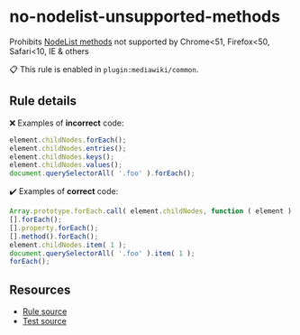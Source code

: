 [//]: # (This file is generated by eslint-docgen. Do not edit it directly.)

# no-nodelist-unsupported-methods

Prohibits [NodeList methods](https://developer.mozilla.org/en-US/docs/Web/API/NodeList#browser_compatibility) not supported by Chrome<51, Firefox<50, Safari<10, IE & others

📋 This rule is enabled in `plugin:mediawiki/common`.

## Rule details

❌ Examples of **incorrect** code:
```js
element.childNodes.forEach();
element.childNodes.entries();
element.childNodes.keys();
element.childNodes.values();
document.querySelectorAll( '.foo' ).forEach();
```

✔️ Examples of **correct** code:
```js
Array.prototype.forEach.call( element.childNodes, function ( element ) {} );
[].forEach();
[].property.forEach();
[].method().forEach();
element.childNodes.item( 1 );
document.querySelectorAll( '.foo' ).item( 1 );
forEach();
```

## Resources

* [Rule source](/src/rules/no-nodelist-unsupported-methods.js)
* [Test source](/tests/rules/no-nodelist-unsupported-methods.js)

